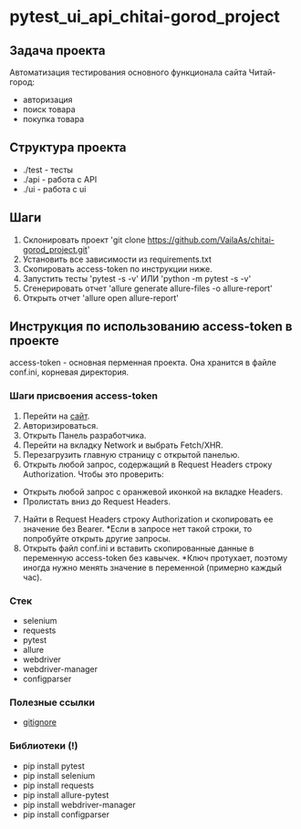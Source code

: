 # pytest_ui_api_chitai-gorod_project

## Задача проекта

Автоматизация тестирования основного функционала сайта Читай-город:

- авторизация 
- поиск товара
- покупка товара

## Структура проекта

- ./test - тесты
- ./api - работа с API
- ./ui - работа с ui

## Шаги

1. Склонировать проект 'git clone https://github.com/VailaAs/chitai-gorod_project.git'
2. Установить все зависимости из requirements.txt
3. Скопировать access-token по инструкции ниже.
3. Запустить тесты 'pytest -s -v' ИЛИ 'python -m pytest -s -v'
4. Сгенерировать отчет 'allure generate allure-files -o allure-report'
5. Открыть отчет 'allure open allure-report'

## Инструкция по использованию access-token в проекте

access-token - основная перменная проекта. Она хранится в файле conf.ini, корневая директория.

### Шаги присвоения access-token

1. Перейти на [сайт](https://www.chitai-gorod.ru/).
2. Авторизироваться.
3. Открыть Панель разработчика.
4. Перейти на вкладку Network и выбрать Fetch/XHR.
5. Перезагрузить главную страницу с открытой панелью.
6. Открыть любой запрос, содержащий в Request Headers строку Authorization.
 Чтобы это проверить:
- Открыть любой запрос с оранжевой иконкой на вкладке Headers.
- Пролистать вниз до Request Headers.
7. Найти в Request Headers строку Authorization и скопировать ее значение без Bearer. 
 *Если в запросе нет такой строки, то попробуйте открыть другие запросы.
8. Открыть файл conf.ini и вставить скопированные данные в переменную access-token без кавычек.
 *Ключ протухает, поэтому иногда нужно менять значение в переменной (примерно каждый час). 

### Стек

- selenium
- requests
- pytest
- allure
- webdriver
- webdriver-manager
- configparser

### Полезные ссылки

- [gitignore](https://www.toptal.com/developers/gitignore)

### Библиотеки (**!**)

- pip install pytest
- pip install selenium
- pip install requests
- pip install allure-pytest
- pip install webdriver-manager
- pip install configparser